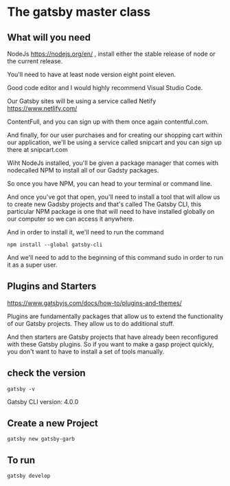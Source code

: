 # The gatsby master class

## What will you need 

NodeJs https://nodejs.org/en/ , install either the stable release of node or the current release.

You'll need to have at least node version eight point eleven.

Good code editor and I would highly recommend Visual Studio Code.

Our Gatsby sites will be using a service called Netify  https://www.netlify.com/

ContentFull, and you can sign up with them once again contentful.com.

And finally, for our user purchases and for creating our shopping cart within our application, we'll be using a service called snipcart and you can sign up there at snipcart.com 

Wiht NodeJs installed, you'll be given a package manager that comes with nodecalled NPM to install all of our Gadsty packages.

So once you have NPM, you can head to your terminal or command line.

And once you've got that open, you'll need to install a tool that will allow us to create new Gadsby projects and that's called The Gatsby CLI, this particular NPM package is one that will need to have installed globally on our computer  so we can access it anywhere.

And in order to install it, we'll need to run the command 

```shell 
npm install --global gatsby-cli
```

And we'll need to add to the beginning of this command sudo in order to run it as a super user.

## Plugins and Starters

https://www.gatsbyjs.com/docs/how-to/plugins-and-themes/

Plugins are fundamentally packages that allow us to extend the functionality of our Gatsby projects. They allow us to do additional stuff.

And then starters are Gatsby projects that have already been reconfigured with these Gatsby plugins. So if you want to make a gasp project quickly, you don't want to have to install a set of tools manually.

## check the version

```shell
gatsby -v
```
Gatsby CLI version: 4.0.0

## Create a new Project

```
gatsby new gatsby-garb
```

## To run 

```
gatsby develop
```
